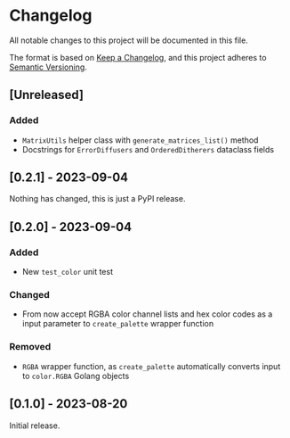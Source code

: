 # Changelog

All notable changes to this project will be documented in this file.

The format is based on [Keep a Changelog](https://keepachangelog.com/en/1.0.0/),
and this project adheres to [Semantic Versioning](https://semver.org/spec/v2.0.0.html).

## [Unreleased]

### Added
- `MatrixUtils` helper class with `generate_matrices_list()` method
- Docstrings for `ErrorDiffusers` and `OrderedDitherers` dataclass fields

## [0.2.1] - 2023-09-04

Nothing has changed, this is just a PyPI release.

## [0.2.0] - 2023-09-04

### Added
- New `test_color` unit test

### Changed
- From now accept RGBA color channel lists and hex color codes as a input parameter to `create_palette` wrapper function

### Removed
- `RGBA` wrapper function, as `create_palette` automatically converts input to `color.RGBA` Golang objects

## [0.1.0] - 2023-08-20

Initial release.
